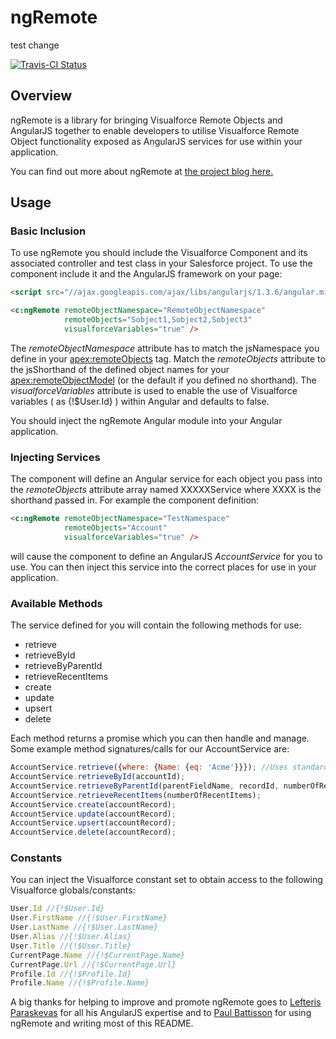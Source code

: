 # ngRemote

test change

<a href="https://travis-ci.org/florianhoehn/ngRemote">
  <img alt="Travis-CI Status"
       src="https://travis-ci.org/florianhoehn/ngRemote.svg?branch=master">
</a>

## Overview

ngRemote is a library for bringing Visualforce Remote Objects and AngularJS together to enable developers to utilise Visualforce Remote Object functionality exposed as AngularJS services for use within your application.

You can find out more about ngRemote at [the project blog here.](https://medium.com/angularjs-visualforce-remoteobjects-joined)

## Usage

### Basic Inclusion

To use ngRemote you should include the Visualforce Component and its associated controller and test class in your Salesforce project. To use the component include it and the AngularJS framework on your page:

```HTML
<script src="//ajax.googleapis.com/ajax/libs/angularjs/1.3.6/angular.min.js"></script>

<c:ngRemote remoteObjectNamespace="RemoteObjectNamespace" 
            remoteObjects="Sobject1,Sobject2,Sobject3" 
            visualforceVariables="true" />
```

The *remoteObjectNamespace* attribute has to match the jsNamespace you define in your <apex:remoteObjects> tag. Match the *remoteObjects* attribute to the jsShorthand of the defined object names for your <apex:remoteObjectModel> (or the default if you defined no shorthand). The *visualforceVariables* attribute is used to enable the use of Visualforce variables ( as {!$User.Id} ) within Angular and defaults to false.

You should inject the ngRemote Angular module into your Angular application.

### Injecting Services

The component will define an Angular service for each object you pass into the *remoteObjects* attribute array named XXXXXService where XXXX is the shorthand passed in. For example the component definition:

```HTML
<c:ngRemote remoteObjectNamespace="TestNamespace" 
            remoteObjects="Account" 
            visualforceVariables="true" />
```
will cause the component to define an AngularJS *AccountService* for you to use. You can then inject this service into the correct places for use in your application.

### Available Methods

The service defined for you will contain the following methods for use:
- retrieve
- retrieveById
- retrieveByParentId
- retrieveRecentItems
- create
- update
- upsert
- delete

Each method returns a promise which you can then handle and manage. Some example method signatures/calls for our AccountService are:

```javascript
AccountService.retrieve({where: {Name: {eq: 'Acme'}}}); //Uses standard VF Remote Objects JSON filters
AccountService.retrieveById(accountId);
AccountService.retrieveByParentId(parentFieldName, recordId, numberOfRecords);
AccountService.retrieveRecentItems(numberOfRecentItems);
AccountService.create(accountRecord);
AccountService.update(accountRecord);
AccountService.upsert(accountRecord);
AccountService.delete(accountRecord);
```

### Constants

You can inject the Visualforce constant set to obtain access to the following Visualforce globals/constants:

```javascript
User.Id //{!$User.Id}
User.FirstName //{!$User.FirstName}
User.LastName //{!$User.LastName}
User.Alias //{!$User.Alias}
User.Title //{!$User.Title}
CurrentPage.Name //{!$CurrentPage.Name}
CurrentPage.Url //{!$CurrentPage.Url}
Profile.Id //{!$Profile.Id}
Profile.Name //{!$Profile.Name}
```

A big thanks for helping to improve and promote ngRemote goes to [Lefteris Paraskevas](https://github.com/lefos987) for all his AngularJS expertise and to [Paul Battisson](https://github.com/pbattisson) for using ngRemote and writing most of this README.
